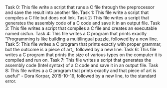 Task 0: This file write a script that runs a C file through the preprocessor and save the result into another file.
Task 1: This file write a script that compiles a C file but does not link.
Task 2: This file writes  a script that generates the assembly code of a C code and save it in an output file.
Task 3: This file writes a script that compiles a C file and creates an executable named cisfun.
Task 4: This file writes a C program that prints exactly "Programming is like building a multilingual puzzle, followed by a new line.
Task 5: This file writes a C program that prints exactly with proper grammar, but the outcome is a piece of art,, followed by a new line.
Task 6: This file writes a C program that prints the size of various types on the computer it is compiled and run on.
Task 7: This file writes a script that generates the assembly code (Intel syntax) of a C code and save it in an output file.
Task 8: This file writes a a C program that prints exactly and that piece of art is useful" - Dora Korpar, 2015-10-19, followed by a new line, to the standard error.

